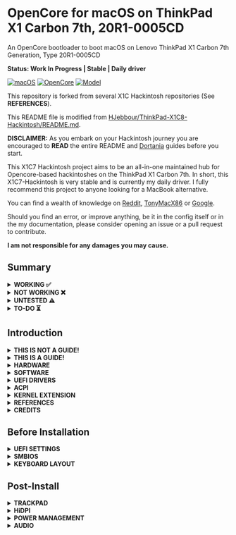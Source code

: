 # OpenCore for macOS on ThinkPad X1 Carbon 7th, 20R1-0005CD

An OpenCore bootloader to boot macOS on Lenovo ThinkPad X1 Carbon 7th Generation, Type 20R1-0005CD

**Status: Work In Progress | Stable | Daily driver**

[![macOS](https://img.shields.io/badge/macOS-Monterey-blueviolet.svg)](https://www.apple.com/macos/monterey/)
[![OpenCore](https://img.shields.io/badge/OpenCore-0.7.9-blue.svg)](https://github.com/acidanthera/OpenCorePkg/releases/tag/0.7.9)
[![Model](https://img.shields.io/badge/Model-20R1-red)](https://www.lenovo.com/us/en/p/laptops/thinkpad/thinkpadx1/x1-carbon-gen-7/22tp2txx17g)

This repository is forked from several X1C Hackintosh repositories (See **REFERENCES**).

This README file is modified from [HJebbour/ThinkPad-X1C8-Hackintosh/README.md](https://github.com/HJebbour/ThinkPad-X1C8-Hackintosh/blob/main/README.md).

**DISCLAIMER:**
As you embark on your Hackintosh journey you are encouraged to **READ** the entire README and [Dortania](https://dortania.github.io/getting-started/) guides before you start.

This X1C7 Hackintosh project aims to be an all-in-one maintained hub for Opencore-based hackintoshes on the ThinkPad X1 Carbon 7th. In short, this X1C7-Hackintosh is very stable and is currently my daily driver. I fully recommend this project to anyone looking for a MacBook alternative.

You can find a wealth of knowledge on [Reddit](https://www.reddit.com/r/hackintosh/), [TonyMacX86](https://www.tonymacx86.com) or [Google](https://www.google.com).

Should you find an error, or improve anything, be it in the config itself or in the my documentation, please consider opening an issue or a pull request to contribute.

**I am not responsible for any damages you may cause.**

## Summary

<details>  

<summary><strong>WORKING ✅</strong></summary>
<br>

> ### Multimedia
| Feature | Status | Dependency | Remarks |
| :------ | ------ | ---------- | ------- |
| Audio Output | ✅ | `AppleALC.kext` with `layout-id` = `71` | - |
| Audio Speakers | ✅ | `AppleALC.kext` with `layout-id` = `71` | You have to manually aggregate the two output using "Audio MIDI Setup" to have 4 speakers working |
| Audio Input | ✅ | `AppleALC.kext` with `layout-id` = `71` | Headset microphone is inconsistent and needs more testing |
| Automatic Headphone Output Switching | ✅ | `AppleALC.kext` with `layout-id` = `71` | - |
| Full Graphics Acceleration (QE/CI) | ✅ | `WhateverGreen.kext` with `AAPL,ig-platform-id` = `0500A63E` and `device-id` = `A63E0000` | To fake Intel Iris Plus Graphics 645, MacBookPro16,3's native iGPU |

> ### Power
| Feature | Status | Dependency | Remarks |
| :------ | ------ | ---------- | ------- |
| Battery | ✅ | `ECEnabler.kext` | - |
| CPU Power Management (SpeedShift) | ✅ | `CPUFriend.kext` with `CPUFriendDataProvider.kext` | - |
| iGPU Power Management | ✅ | `SSDT-PLUG.aml` | - |
| NVMe Drive Battery Management | ✅ | `NVMeFix.kext` | Improve NVMe drive power management |
| Hibernation | ✅ | `HibernateMode` = `Auto` in OpenCore and `hibernatemode` = `0` in macOS | - |

> ### Connectivity
| Feature | Status | Dependency | Remarks |
| :------ | ------ | ---------- | ------- |
| WiFi | ✅ | `AirportIltwm.kext` | - |
| Bluetooth | ✅ | `BlueToolFixup.kext`, `IntelBluetoothFirmware.kext` and `UTBMap.kext` | Mouse and Keyboard not working via Bluetooth |
| Ethernet | ✅ | `IntelMausi.kext` | - |
| HDMI 1.4 | ✅ | BusID patching | Hotplug with 4K Resolution |
| USB 2.0 / USB 3.0 | ✅ | `UTBMap.kext` | Create your own UTBMap.kext using [USBToolBoxᵇᵉᵗᵃ](https://github.com/USBToolBox/tool) |
| USB 3.1 (Type-C) | ✅ | `UTBMap.kext` and enable Thunderbolt 3 in BIOS | Hotplug is working |
| USB Power Properties in macOS | ✅ | - | - |
| ThinkPad USB-C Docking Station | ✅ | - | Work smoothly |

> ### Peripherals
| Feature | Status | Dependency | Remarks |
| :------ | ------ | ---------- | ------- |
| Brightness Adjustments | ✅ | `SSDT-PNLF.aml`, `BrightnessKeys.kext`, `WhateverGreen.kext` with `enable-backlight-smoother` | `enable-backlight-smoother` property is optional for smoother birghtness adjustments |
| TrackPoint | ✅ | `VoodooPS2Controller.kext` | - |
| TrackPad | ✅ | `VoodooI2C.kext` and `VoodooI2CHID.kext` | - |
| Built-in Keyboard | ✅ | `VoodooPS2Controller.kext` | - |
| Webcam | ✅ | `UTBMap.kext` | - |

> ### macOS Continuity
| Feature | Status | Dependency | Remarks |
| :------ | ------ | ---------- | ------- |
| iCloud, iMessage, FaceTime | ✅ | Valid SMBIOS, Whitelisted Apple ID | See [Fixing iMessage and other services with OpenCore](https://dortania.github.io/OpenCore-Post-Install/universal/iservices.html) |
| Handoff | ✅ | - | - |
| Universal Clipboard | ✅ | - | - |
| SMS & Phone Call via iPhone | ✅ | - | - |
| AirPlay to Mac | ✅ | - | - |

> ### Miscellaneous
| Feature | Status | Dependency | Remarks |
| :------ | ------ | ---------- | ------- |
| Multiboot | ⚠️ | - | No sound in Windows booting from OpenCore (See [Multiboot with OpenCore](https://dortania.github.io/OpenCore-Multiboot/) to setup multiboot) |

</details>  

<details>  
<summary><strong>NOT WORKING ❌</strong></summary>
<br>

| Feature | Status | Dependency | Remarks |
| :------ | ------ | ---------- | ------- |
| Fingerprint Reader | ❌ | - | Will never work |
| Wireless WAN | ❌ | `DISABLED` in BIOS to save power. | Unable to investigate as I have no need and my model did not come with WWAN |
| DRM | ❌ | iGPU | DRM is broken with iGPUs |
| Internal Microphone | ❌ | - | I hope it will work one day |
| Fan Control / Multimedia Keys | ❌ | `YogaSMC.kext` | YogaSMC.kext needs to be updated in order to work with X1C7 Hardware |
| Continuity Camera | ❌ | - | Not working with Intel cards |
| AirDrop | ❌ | - | Not working with Intel cards |
| Apple Watch Auto Unlock | ❌ | - | Not working with Intel cards |
| Instant Hotspot | ❌ | - | Not working with Intel cards |

</details>  

<details>  
<summary><strong>UNTESTED ⚠️</strong></summary>
<br>

| Feature | Status | Dependency | Remarks |
| :------ | ------ | ---------- | ------- |
| Thunderbolt 3 | ⚠️ | - | No device to test |
| Boot chime | ⚠️ | - | Not yet configured |
| FireVault 2 | ⚠️ | - | Not yet tested |
| Sidecar | ⚠️ | - | No device to test |
| Continuity Markup and Sketch | ⚠️ | - | No device to test |

</details> 

<details>  
<summary><strong>TO-DO ⏳</strong></summary>
<br>

| Feature | Status | Remarks |
| :------ | ------ | ------- |
| Battery Life | ⏳ | Between 3 and 4 hours but it still takes time to thoroughly test the battery life and compare it with Windows 11 |

</details>

## Introduction

<details> 
<summary><strong>THIS IS NOT A GUIDE!</strong></summary>
</br>

This is not a guide. It shoud only be used as a reference. I provide some tips and tricks I learned on my journey in building a hackintosh. The best way of using this is as a supplement to the OpenCore guide. If you have questions about how to setup your specific hardware, are unclear about what to do, or would like to see the settings I've used.

I understand that some may simply add the OC and Boot folders to their EFI folder. For clarity the EFI partition needs a folder called EFI that contains the Boot and OC folder.

```EFI
EFI/ESP (Drive or partition)
    ├──EFI
        ├── BOOT
        ├── OC
```

It should work and your X1C7 should boot and work fine. **You will at minimum need to generate SMBIOS values if you want Apple services to work.** Note that all error reporting/logging has been turned off in the config.plist. You will have a difficult time trouble shooting with the setup provided. You can easily turn on the error reporting and logging if you follow the Dortania guide. Best of luck.

> **NOTE** if you simply wish to copy my EFI please do the following:
>
>1. [Generate SMBIOS values](https://dortania.github.io/OpenCore-Install-Guide/config-laptop.plist/coffee-lake-plus.html#nvram) and add them in the config.plist (Use MacBookPro16,3)
>2. Ensure the value of `ShowPicker` is  `true` in the config.plist file to provide the opencore menu when booting. 
>3. Prepare your install [USB](https://dortania.github.io/OpenCore-Install-Guide/installer-guide/)
>4. Move the entire EFI folder (with your modifications) to the proper partition on your [USB](https://dortania.github.io/OpenCore-Install-Guide/installer-guide/mac-install.html#setting-up-opencore-s-efi-environment) (or [SSD](https://dortania.github.io/OpenCore-Post-Install/universal/oc2hdd.html) once the install is complete).
>5. [Install](https://dortania.github.io/OpenCore-Install-Guide/installation/installation-process.html#double-checking-your-work) - You'll need to select F12 to get the boot menu options and **boot from the USB each time the computer restarts** until you've copied the EFI folder onto the hard drive. You may also need to select the correct boot option during install.

</details>  

<details> 
<summary><strong>THIS IS A GUIDE!</strong></summary>
</br>

**The one and only guide to install macOS, provided by [Dortania](https://dortania.github.io/OpenCore-Install-Guide/)**

</details>  

<details>
<summary><strong>HARDWARE</strong></summary>

### Lenovo ThinkPad X1 Carbon 7th Generation, Type 20R1-0005CD

These are relevant components on my machine which may differ from yours, keep these in mind as you will need to adjust accordingly, depending on your machine's configuration.

| Category  | Component | Note |
| --------- | --------- | ---- |
| Processor | Intel® Core™ i7-10710U CPU @ 1.10 GHz | 6 Cores, 12 Threads, Base Frequency 1.10 GHz, Max Turbo Frequency 4.70 GHz, TDP 15W |
| Graphics | Intel® UHD Graphics 620 (Intel® Comet Lake-U v1 GT2) | Base Frequency 300 MHz, Max Dynamic Frequency 1.15 GHz, Video Max Memory 32GB, Max Resolution 4096 x 2304@24Hz, 3 Displays Supported |
| Memory | SK Hynix 8GB LPDDR3 2133MHz x2 | 16GB in total, soldered memory, not upgradable |
| Storage | Toshiba KXG6AZNV512G | BiCS FLASH™ TLC, M.2 2280-S2 Single-sided, PCIe® Gen3 x4, NVMe™ 1.3a |
| Audio Chip | Realtek® ALC3286 Codec (Realtek® ALC285) | High Definition (HD) Audio |
| Camera | AzureWave (UVC Camera, Vendor ID 5075, Product ID 22202) | 720p, with ThinkShutter, fixed focus |
| Battery | SMP 02DL005 (Integrated Li-Polymer 4c 51Wh) | Supports Rapid Charge (charge up to 80% in 1hr) with 65W AC adapter |
| Display | Lenovo LP140WF9-SPF1 (LEN40A9) | 14.0" (355mm) HDR HD (1920 x 1080) |
| Input | PS2 Keyboard & Synaptics I2C HID TrackPad | - |
| Ethernet | Intel® Ethernet Connection (10) I219-V (non-vPro models) | Gigabit Ethernet, RJ45 via optional ThinkPad Ethernet Extension Adapter Gen 2 |
| Wireless | Intel® Wireless-AC 9560 160MHz | 802.11ac Dual Band 2x2 Wi-Fi + Bluetooth 5.1 |
| Ports | 1x USB 3.1 Gen 1</br>1x USB 3.1 Gen 1 (Always On)</br>2x USB-C 3.1 Gen 2 / Thunderbolt 3 (support data transfer, Power Delivery and DisplayPort™ 1.2)</br>1x HDMI 1.4b</br>1x Ethernet extension connector</br>1x Headphone / Microphone combo jack (3.5mm)</br>1x Side docking connector | - |

Refer to [ThinkPad X1 Carbon (7th Gen) Specs](https://psref.lenovo.com/syspool/Sys/PDF/ThinkPad/ThinkPad_X1_Carbon_7th_Gen/ThinkPad_X1_Carbon_7th_Gen_Spec.PDF) for possible stock configurations.

</details>  

<details>

<summary><strong>SOFTWARE</strong></summary>
<br>

| Component | Version |
| --------- | ------- |
| [OpenCore](https://github.com/acidanthera/OpenCorePkg) | [0.8.0](https://github.com/acidanthera/OpenCorePkg/releases/tag/0.8.0) [(Release)](https://github.com/acidanthera/OpenCorePkg/releases/download/0.8.0/OpenCore-0.8.0-RELEASE.zip) |
| [macOS Monterey](https://www.apple.com/macos/monterey/) | 12.2.1 (21D62) |

</details>

<details><summary><strong>UEFI DRIVERS</strong></summary>
<br>

| Component | Version |
| --------- | ------- |
| AudioDxe.efi | OpenCorePkg 0.8.0 |
| OpenCanopy.efi | OpenCorePkg 0.8.0 |
| OpenHfsPlus.efi | OpenCorePkg 0.8.0 |
| OpenRuntime.efi | OpenCorePkg 0.8.0 |

</details>

<details>
<summary><strong>ACPI</strong></summary>
<br>

| Component | Source |
| --------- | ------ |
| SSDT-AWAC.aml | SSDTTime |
| SSDT-PLUG.aml | SSDTTime |
| [SSDT-PNLF.aml](https://github.com/dortania/Getting-Started-With-ACPI/blob/master/extra-files/compiled/SSDT-PNLF.aml) | Prebuilt |
| [SSDT-USBX.aml](https://github.com/dortania/OpenCore-Post-Install/blob/master/extra-files/SSDT-USBX.aml) | Prebuilt |
| [SSDT-XOSI.aml](https://github.com/dortania/Getting-Started-With-ACPI/blob/master/extra-files/compiled/SSDT-XOSI.aml) | Prebuilt |

</details>

<details>
<summary><strong>KERNEL EXTENSION</strong></summary>
<br>

| Component | Version |
| --------- | ------- |
| [AirportItlwm.kext](https://github.com/OpenIntelWireless/itlwm) | [2.1.0](https://github.com/OpenIntelWireless/itlwm/releases/tag/v2.1.0) |
| [AppleALC.kext](https://github.com/acidanthera/AppleALC) | [1.7.0](https://github.com/acidanthera/AppleALC/releases/tag/1.7.0) |
| [BlueToolFixup.kext](https://github.com/acidanthera/BrcmPatchRAM) | [2.6.1](https://github.com/acidanthera/BrcmPatchRAM/releases/tag/2.6.1) |
| [BrightnessKeys.kext](https://github.com/acidanthera/BrightnessKeys) | [1.0.2](https://github.com/acidanthera/BrightnessKeys/releases/tag/1.0.2) |
| [CPUFriend.kext](https://github.com/acidanthera/CPUFriend) | [1.2.4](https://github.com/acidanthera/CPUFriend/releases/tag/1.2.4) |
| [CPUFriendDataProvider.kext](https://github.com/corpnewt/CPUFriendFriend) | 1.0.0 |
| [ECEnabler.kext](https://github.com/1Revenger1/ECEnabler) | [1.0.2](https://github.com/1Revenger1/ECEnabler/releases/tag/1.0.2) |
| [IntelBluetoothFirmware.kext](https://github.com/OpenIntelWireless/IntelBluetoothFirmware) | [2.1.0](https://github.com/OpenIntelWireless/IntelBluetoothFirmware/releases/tag/v2.1.0) |
| [IntelBluetoothInjector.kext](https://github.com/OpenIntelWireless/IntelBluetoothFirmware) | [2.1.0](https://github.com/OpenIntelWireless/IntelBluetoothFirmware/releases/tag/v2.1.0) |
| [IntelMausi.kext](https://github.com/acidanthera/IntelMausi) | [1.0.7](https://github.com/acidanthera/IntelMausi/releases/tag/1.0.7) |
| [Lilu.kext](https://github.com/acidanthera/Lilu) | [1.6.0](https://github.com/acidanthera/Lilu/releases/tag/1.6.0) |
| [NVMeFix.kext](https://github.com/acidanthera/NVMeFix) | [1.0.9](https://github.com/acidanthera/NVMeFix/releases/tag/1.0.9) |
| [SMCBatteryManager.kext](https://github.com/acidanthera/VirtualSMC) | [1.2.9](https://github.com/acidanthera/VirtualSMC/releases/tag/1.2.9) |
| [SMCProcessor.kext](https://github.com/acidanthera/VirtualSMC) | [1.2.9](https://github.com/acidanthera/VirtualSMC/releases/tag/1.2.9) |
| [SMCSuperIO.kext](https://github.com/acidanthera/VirtualSMC) | [1.2.9](https://github.com/acidanthera/VirtualSMC/releases/tag/1.2.9) |
| [USBToolBox.kext](https://github.com/USBToolBox/kext) | [1.1.1](https://github.com/USBToolBox/kext/releases/tag/1.1.1) |
| [UTBMap.kext](https://github.com/USBToolBox/tool) | 1.1 |
| [VirtualSMC.kext](https://github.com/acidanthera/VirtualSMC) | [1.2.9](https://github.com/acidanthera/VirtualSMC/releases/tag/1.2.9) |
| [VoodooI2C.kext](https://github.com/VoodooI2C/VoodooI2C) | [2.7](https://github.com/VoodooI2C/VoodooI2C/releases/tag/2.7) |
| [VoodooI2CHID.kext](https://github.com/VoodooI2C/VoodooI2C) | [2.7](https://github.com/VoodooI2C/VoodooI2C/releases/tag/2.7) |
| [VoodooPS2Controller.kext](https://github.com/acidanthera/VoodooPS2) | [2.2.8](https://github.com/acidanthera/VoodooPS2/releases/tag/2.2.8) |
| [WhateverGreen.kext](https://github.com/acidanthera/WhateverGreen) | [1.5.8](https://github.com/acidanthera/WhateverGreen/releases/tag/1.5.8) |

</details>

<details>
<summary><strong>REFERENCES</strong></summary>
<br>

- X1C8-Hackintosh repositories:
  - [HJebbour/ThinkPad-X1C8-Hackintosh](https://github.com/HJebbour/ThinkPad-X1C8-Hackintosh)
	
- X1C7-Hackintosh repositories:
  - [suhrmann/x1c7-hackintosh](https://github.com/suhrmann/x1c7-hackintosh)
  - [aidanchandra/x1c7-hackintosh](https://github.com/aidanchandra/x1c7-hackintosh)
  - [seven-of-eleven/Lenovo-ThinkPad-X1C7-OC-Hackintosh](https://github.com/seven-of-eleven/Lenovo-ThinkPad-X1C7-OC-Hackintosh)
  - [huyhoang8398/x1c7-hackintosh-20R1](https://github.com/huyhoang8398/x1c7-hackintosh-20R1)
  - [EequalsMCsquare/ThinkPad-X1C7-OpenCore](https://github.com/EequalsMCsquare/ThinkPad-X1C7-OpenCore)
	
- X1C6-Hackintosh repositories:
  - [tylernguyen/x1c6-hackintosh](https://github.com/tylernguyen/x1c6-hackintosh)
  - [benbender/x1c6-hackintosh](https://github.com/benbender/x1c6-hackintosh)
  - [zhtengw/EFI-for-X1C6-hackintosh](https://github.com/zhtengw/EFI-for-X1C6-hackintosh)

</details>  

<details> 
<summary><strong>CREDITS</strong></summary>

### Credit to all these great people whom I don't know but have made my hackintosh dreams a reality:

- [Apple](https://apple.com) for [macOS](https://www.apple.com/macos)
- The guys from [Acidanthera](https://github.com/acidanthera) that make this possible
- [ben9923](https://github.com/ben9923) for [VoodooI2C](https://github.com/VoodooI2C/VoodooI2C)
- [CorpNewt](https://github.com/corpnewt) for [CPUFriendDataProvider](https://github.com/corpnewt/CPUFriendFriend)
- [headkaze](https://github.com/headkaze) for [Hackintool](https://github.com/headkaze/Hackintool)
- [Mieze](https://github.com/Mieze) for [IntelMausiEthernet](https://github.com/Mieze/IntelMausiEthernet)
- [OpenIntelWireless](https://github.com/OpenIntelWireless/IntelBluetoothFirmware/releases) for [IntelBluetoothFirmware](https://github.com/OpenIntelWireless/IntelBluetoothFirmware)
- [USBToolBox](https://github.com/USBToolBox) for [tool](https://github.com/USBToolBox/tool) and [kext](https://github.com/USBToolBox/kext)
- People at [r/hackintosh](https://www.reddit.com/r/hackintosh/) for their advice and help
- And every other contributor

</details>  

## Before Installation

<details><summary><strong>UEFI SETTINGS</strong></summary>
<br>

**Security**

- **Secure Boot**
  - `Secure Boot` **Disabled**

</details>  

<details><summary><strong>SMBIOS</strong></summary>
<br>

Use [GenSMBIOS](https://github.com/corpnewt/GenSMBIOS) to create your own PlatformInfo based on your preferred model.

- MacBookPro16,3 -`What I used`
- MacBookPro16,2 -`Used by others`

**Note:** If you use a different SMBIOS model than the MacbookPro16,3 that I've used. The provided USB mapping will not work.  You will need to edit the `UTBMap.kext` file.  You can right click on the file and select **Show Package Contents**.  From there you can open the Info.plist file in ProperTree and change MacBookPro16,3 to whatever Model ID you've chosen. This should provide a working UTBMap.kext.

</details>

<details><summary><strong>KEYBOARD LAYOUT</strong></summary>
<br>

Either add as a `String` or as a `Data` (HEX Data [ProperTree](https://github.com/corpnewt/ProperTree))

Format is lang-COUNTRY:keyboard

🇺🇸 | [0] en_US - U.S --> en-US:0 --> (656e2d55 533a30 in HEX)

| Key | Type | Value |
| --- | ---- | ----- |
| prev-lang:kbd | String | en-US:0 |


Pick your keyboard layout here:

[AppleKeyboardLayouts.txt](https://github.com/acidanthera/OpenCorePkg/blob/master/Utilities/AppleKeyboardLayouts/AppleKeyboardLayouts.txt)

</details>

## Post-Install

<details><summary><strong>TRACKPAD</strong></summary>
<br>

To improve the Trackpad in macOS, you need to enable `Tap to click` in `System Preferences -> Trackpad`.

</details>  

<details><summary><strong>HiDPI</strong></summary>
<br>
	
Use [one-key-hidpi](https://github.com/xzhih/one-key-hidpi) to simulate macOS HiDPI on a non-retina display, and have a "Native" Scaled in `System Preferences -> Displays`.

</details>   

<details>  
<summary><strong>POWER MANAGEMENT</strong></summary>
<br>

Use [CPUFriendFriend](https://github.com/corpnewt/CPUFriendFriend) to generate CPUFriendDataProvider.kext for your machine or use those I've provided. Highly recommended that you use power management.

</details>

<details>  
<summary><strong>AUDIO</strong></summary>
<br>

Using the Layout ID 71 will enable the 4 speakers (Top front & Bottom rear) in **System Preferences>Sound** allowing you to select either set of speakers (Two Output). To combine the two you'll need to open Audio MIDI Setup and create `Multi-Output Device` with both sets of speakers. Unfortunately you can't control natively the volume of an Aggregate Device with the volume keys. You'll need to install [AggregateVolumeMenu](https://github.com/adaskar/AggregateVolumeMenu).

</details>
